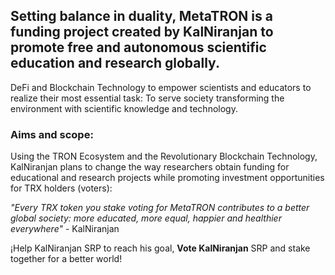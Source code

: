 ## Setting balance in duality, MetaTRON is a funding project created by KalNiranjan to promote free and autonomous scientific education and research globally. 

DeFi and Blockchain Technology to empower scientists and educators to realize their most essential task: To serve society transforming the environment with scientific knowledge and technology.

### Aims and scope: 

Using the TRON Ecosystem and the Revolutionary Blockchain Technology, KalNiranjan plans to change the way researchers obtain funding for educational and research projects while promoting investment opportunities for TRX holders (voters):

*"Every TRX token you stake voting for MetaTRON contributes to a better global society: more educated, more equal, happier and healthier everywhere"* - KalNiranjan

¡Help KalNiranjan SRP to reach his goal, **Vote KalNiranjan** SRP and stake together for a better world!

